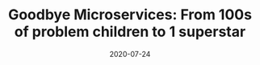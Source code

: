 ---
title: "Goodbye Microservices: From 100s of problem children to 1 superstar"
date: "2020-07-24"
link: "https://segment.com/blog/goodbye-microservices/"
---